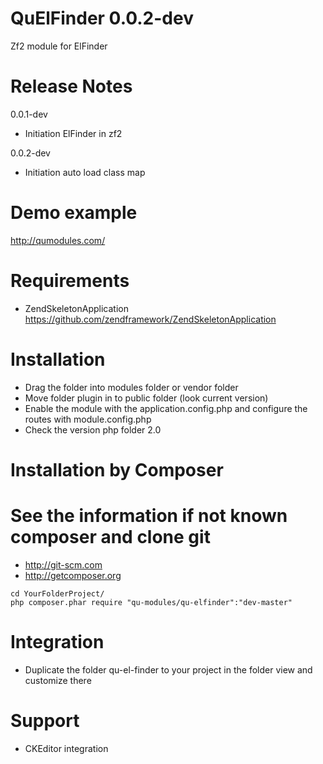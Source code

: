 QuElFinder 0.0.2-dev
========================

Zf2 module for ElFinder

Release Notes
========================

0.0.1-dev

- Initiation ElFinder in zf2

0.0.2-dev

- Initiation auto load class map

Demo example
==================================

http://qumodules.com/

Requirements
========================
- ZendSkeletonApplication https://github.com/zendframework/ZendSkeletonApplication

Installation
========================
- Drag the folder into modules folder or vendor folder
- Move folder plugin in to public folder (look current version)
- Enable the module with the application.config.php and configure the routes with module.config.php
- Check the version php folder 2.0

Installation by Composer
========================
See the information if not known composer and clone git
=========================================================
- http://git-scm.com
- http://getcomposer.org

```
cd YourFolderProject/
php composer.phar require "qu-modules/qu-elfinder":"dev-master"
```

Integration
========================
- Duplicate the folder qu-el-finder to your project in the folder view and customize there

Support
========================
- CKEditor integration
